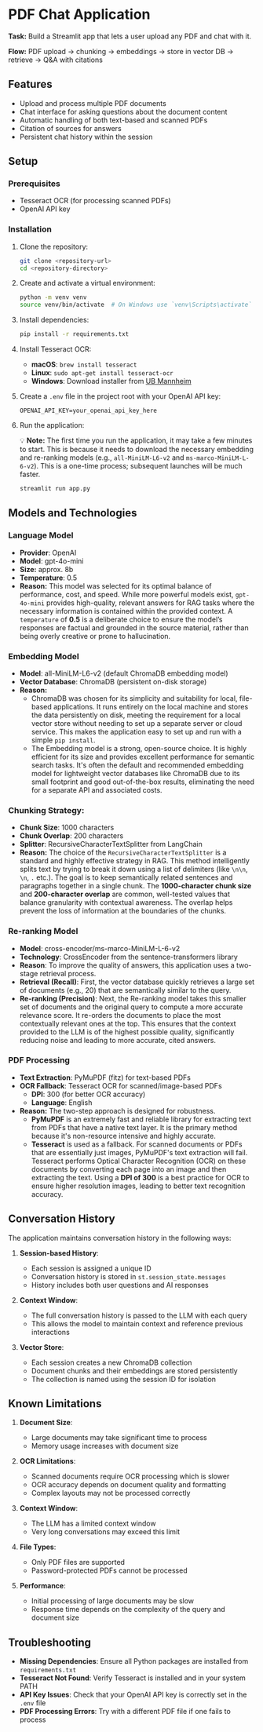 # PDF Chat Application

**Task:** Build a Streamlit app that lets a user upload any PDF and chat with it.

**Flow:** PDF upload → chunking → embeddings → store in vector DB → retrieve → Q&A with citations

## Features

- Upload and process multiple PDF documents
- Chat interface for asking questions about the document content
- Automatic handling of both text-based and scanned PDFs
- Citation of sources for answers
- Persistent chat history within the session

## Setup

### Prerequisites

- Tesseract OCR (for processing scanned PDFs)
- OpenAI API key

### Installation

1. Clone the repository:

   ```bash
   git clone <repository-url>
   cd <repository-directory>
   ```
2. Create and activate a virtual environment:

   ```bash
   python -m venv venv
   source venv/bin/activate  # On Windows use `venv\Scripts\activate`
   ```
3. Install dependencies:

   ```bash
   pip install -r requirements.txt
   ```
4. Install Tesseract OCR:

   - **macOS**: `brew install tesseract`
   - **Linux**: `sudo apt-get install tesseract-ocr`
   - **Windows**: Download installer from [UB Mannheim](https://github.com/UB-Mannheim/tesseract/wiki)
5. Create a `.env` file in the project root with your OpenAI API key:

   ```
   OPENAI_API_KEY=your_openai_api_key_here
   ```
6. Run the application:

   💡 **Note:** The first time you run the application, it may take a few minutes to start. This is because it needs to download the necessary embedding and re-ranking models (e.g., `all-MiniLM-L6-v2` and `ms-marco-MiniLM-L-6-v2`). This is a one-time process; subsequent launches will be much faster.

   ```bash
   streamlit run app.py
   ```

## Models and Technologies

### Language Model

- **Provider**: OpenAI
- **Model**: gpt-4o-mini
- **Size:** approx. 8b
- **Temperature**: 0.5
- **Reason:** This model was selected for its optimal balance of performance, cost, and speed. While more powerful models exist, `gpt-4o-mini` provides high-quality, relevant answers for RAG tasks where the necessary information is contained within the provided context. A `temperature` of **0.5** is a deliberate choice to ensure the model’s responses are factual and grounded in the source material, rather than being overly creative or prone to hallucination.

### Embedding Model

- **Model**: all-MiniLM-L6-v2 (default ChromaDB embedding model)
- **Vector Database**: ChromaDB (persistent on-disk storage)
- **Reason:**
  - ChromaDB was chosen for its simplicity and suitability for local, file-based applications. It runs entirely on the local machine and stores the data persistently on disk, meeting the requirement for a local vector store without needing to set up a separate server or cloud service. This makes the application easy to set up and run with a simple `pip install`.
  - The Embedding model is a strong, open-source choice. It is highly efficient for its size and provides excellent performance for semantic search tasks. It's often the default and recommended embedding model for lightweight vector databases like ChromaDB due to its small footprint and good out-of-the-box results, eliminating the need for a separate API and associated costs.

### **Chunking Strategy**:

- **Chunk Size**: 1000 characters
- **Chunk Overlap**: 200 characters
- **Splitter**: RecursiveCharacterTextSplitter from LangChain
- **Reason:** The choice of the `RecursiveCharacterTextSplitter` is a standard and highly effective strategy in RAG. This method intelligently splits text by trying to break it down using a list of delimiters (like `\n\n`, `\n`, `.` etc.). The goal is to keep semantically related sentences and paragraphs together in a single chunk. The **1000-character chunk size** and **200-character overlap** are common, well-tested values that balance granularity with contextual awareness. The overlap helps prevent the loss of information at the boundaries of the chunks.

### **Re-ranking Model**

- **Model**: cross-encoder/ms-marco-MiniLM-L-6-v2
- **Technology**: CrossEncoder from the sentence-transformers library
- **Reason**: To improve the quality of answers, this application uses a two-stage retrieval process.
- **Retrieval (Recall)**: First, the vector database quickly retrieves a large set of documents (e.g., 20) that are semantically similar to the query.
- **Re-ranking (Precision)**: Next, the Re-ranking model takes this smaller set of documents and the original query to compute a more accurate relevance score. It re-orders the documents to place the most contextually relevant ones at the top. This ensures that the context provided to the LLM is of the highest possible quality, significantly reducing noise and leading to more accurate, cited answers.

### PDF Processing

- **Text Extraction**: PyMuPDF (fitz) for text-based PDFs
- **OCR Fallback**: Tesseract OCR for scanned/image-based PDFs
  - **DPI**: 300 (for better OCR accuracy)
  - **Language**: English
- **Reason:** The two-step approach is designed for robustness.
  - **PyMuPDF** is an extremely fast and reliable library for extracting text from PDFs that have a native text layer. It is the primary method because it's non-resource intensive and highly accurate.
  - **Tesseract** is used as a fallback. For scanned documents or PDFs that are essentially just images, PyMuPDF's text extraction will fail. Tesseract performs Optical Character Recognition (OCR) on these documents by converting each page into an image and then extracting the text. Using a **DPI of 300** is a best practice for OCR to ensure higher resolution images, leading to better text recognition accuracy.

## Conversation History

The application maintains conversation history in the following ways:

1. **Session-based History**:

   - Each session is assigned a unique ID
   - Conversation history is stored in `st.session_state.messages`
   - History includes both user questions and AI responses
2. **Context Window**:

   - The full conversation history is passed to the LLM with each query
   - This allows the model to maintain context and reference previous interactions
3. **Vector Store**:

   - Each session creates a new ChromaDB collection
   - Document chunks and their embeddings are stored persistently
   - The collection is named using the session ID for isolation

## Known Limitations

1. **Document Size**:

   - Large documents may take significant time to process
   - Memory usage increases with document size
2. **OCR Limitations**:

   - Scanned documents require OCR processing which is slower
   - OCR accuracy depends on document quality and formatting
   - Complex layouts may not be processed correctly
3. **Context Window**:

   - The LLM has a limited context window
   - Very long conversations may exceed this limit
4. **File Types**:

   - Only PDF files are supported
   - Password-protected PDFs cannot be processed
5. **Performance**:

   - Initial processing of large documents may be slow
   - Response time depends on the complexity of the query and document size

## Troubleshooting

- **Missing Dependencies**: Ensure all Python packages are installed from `requirements.txt`
- **Tesseract Not Found**: Verify Tesseract is installed and in your system PATH
- **API Key Issues**: Check that your OpenAI API key is correctly set in the `.env` file
- **PDF Processing Errors**: Try with a different PDF file if one fails to process
